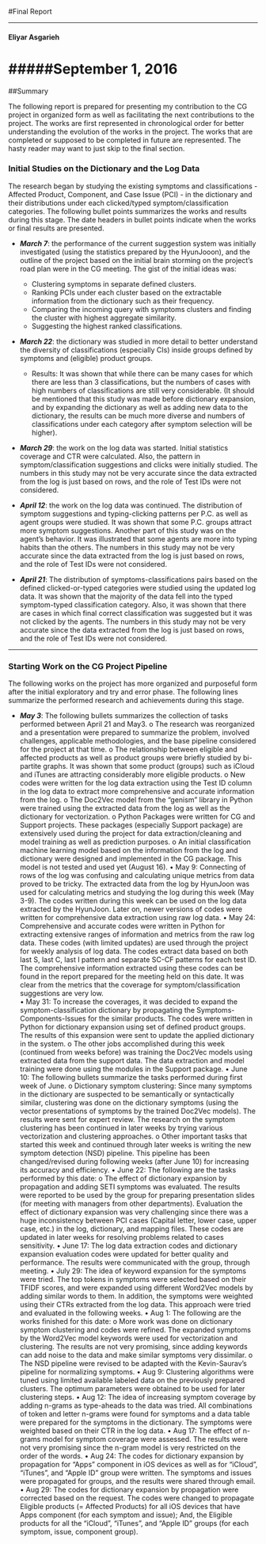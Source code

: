 
#Final Report

***

#### Eliyar Asgarieh 
#####September 1, 2016
=======================================


##Summary

The following report is prepared for presenting my contribution to the CG project in organized form as well as facilitating the next contributions to the project. The works are first represented in chronological order for better understanding the evolution of the works in the project. The works that are completed or supposed to be completed in future are represented. The hasty reader may want to just skip to the final section.

### **Initial Studies on the Dictionary and the Log Data**

The research began by studying the existing symptoms and classifications - Affected Product, Component, and Case Issue (PCI) - in the dictionary and their distributions under each clicked/typed symptom/classification categories. The following bullet points summarizes the works and results during this stage. The date headers in bullet points indicate when the works or final results are presented. 

* **_March 7_**: the performance of the current suggestion system was initially investigated (using the statistics prepared by the HyunJooon), and the outline of the project based on the initial brain storming on the project’s road plan were in the CG meeting. The gist of the initial ideas was:
    - Clustering symptoms in separate defined clusters.
    - Ranking PCIs under each cluster based on the extractable information from the dictionary such as their frequency.
    - Comparing the incoming query with symptoms clusters and finding the cluster with highest aggregate similarity.
    - Suggesting the highest ranked classifications.

* **_March 22_**: the dictionary was studied in more detail to better understand the diversity of classifications (especially CIs) inside groups defined by symptoms and (eligible) product groups. 
    - Results: It was shown that while there can be many cases for which there are less than 3 classifications, but the numbers of cases with high numbers of classifications are still very considerable. (It should be mentioned that this study was made before dictionary expansion, and by expanding the dictionary as well as adding new data to the dictionary, the results can be much more diverse and numbers of classifications under each category after symptom selection will be higher).
        
* **_March 29_**: the work on the log data was started. Initial statistics coverage and CTR were calculated. Also, the pattern in symptom/classification suggestions and clicks were initially studied. The numbers in this study may not be very accurate since the data extracted from the log is just based on rows, and the role of Test IDs were not considered.
	
* **_April 12_**: the work on the log data was continued. The distribution of symptom suggestions and typing-clicking patterns per P.C. as well as agent groups were studied. It was shown that some P.C. groups attract more symptom suggestions. Another part of this study was on the agent’s behavior. It was illustrated that some agents are more into typing habits than the others. The numbers in this study may not be very accurate since the data extracted from the log is just based on rows, and the role of Test IDs were not considered.

* **_April 21_**: The distribution of symptoms-classifications pairs based on the defined clicked-or-typed categories were studied using the updated log data. It was shown that the majority of the data fell into the typed symptom-typed classification category. Also, it was shown that there are cases in which final correct classification was suggested but it was not clicked by the agents. The numbers in this study may not be very accurate since the data extracted from the log is just based on rows, and the role of Test IDs were not considered.

***
### Starting Work on the CG Project Pipeline
The following works on the project has more organized and purposeful form after the initial exploratory and try and error phase. The following lines summarize the performed research and achievements during this stage. 

* **_May 3_**: The following bullets summarizes the collection of tasks performed between April 21 and May3. 
o	The research was reorganized and a presentation were prepared to summarize the problem, involved challenges, applicable methodologies, and the base pipeline considered for the project at that time. 
o	The relationship between eligible and affected products as well as product groups were briefly studied by bi-partite graphs. It was shown that some product (groups) such as iCloud and iTunes are attracting considerably more eligible products. 
o	New codes were written for the log data extraction using the Test ID column in the log data to extract more comprehensive and accurate information from the log.
o	The Doc2Vec model from the “genism” library in Python were trained using the extracted data from the log as well as the dictionary for vectorization.
o	Python Packages were written for CG and Support projects. These packages (especially Support package) are extensively used during the project for data extraction/cleaning and model training as well as prediction purposes. 
o	An initial classification machine learning model based on the information from the log and dictionary were designed and implemented in the CG package. This model is not tested and used yet (August 16). 
•	May 9: Connecting of rows of the log was confusing and calculating unique metrics from data proved to be tricky. The extracted data from the log by HyunJoon was used for calculating metrics and studying the log during this week (May 3-9). The codes written during this week can be used on the log data extracted by the HyunJoon. Later on, newer versions of codes were written for comprehensive data extraction using raw log data. 
•	May 24: Comprehensive and accurate codes were written in Python for extracting extensive ranges of information and metrics from the raw log data. These codes (with limited updates) are used through the project for weekly analysis of log data. The codes extract data based on both last S, last C, last I pattern and separate SC-CF patterns for each test ID. The comprehensive information extracted using these codes can be found in the report prepared for the meeting held on this date. It was clear from the metrics that the coverage for symptom/classification suggestions are very low.    
•	May 31: To increase the coverages, it was decided to expand the symptom-classification dictionary by propagating the Symptoms-Components-Issues for the similar products. The codes were written in Python for dictionary expansion using set of defined product groups.  The results of this expansion were sent to update the applied dictionary in the system. 
o	The other jobs accomplished during this week (continued from weeks before) was training the Doc2Vec models using extracted data from the support data. The data extraction and model training were done using the modules in the Support package. 
•	June 10: The following bullets summarize the tasks performed during first week of June.
o	Dictionary symptom clustering: Since many symptoms in the dictionary are suspected to be semantically or syntactically similar, clustering was done on the dictionary symptoms (using the vector presentations of symptoms by the trained Doc2Vec models). The results were sent for expert review. The research on the symptom clustering has been continued in later weeks by trying various vectorization and clustering approaches. 
o	Other important tasks that started this week and continued through later weeks is writing the new symptom detection (NSD) pipeline. This pipeline has been changed/revised during following weeks (after June 10) for increasing its accuracy and efficiency. 
•	June 22: The following are the tasks performed by this date:
o	The effect of dictionary expansion by propagation and adding SETI symptoms was evaluated. The results were reported to be used by the group for preparing presentation slides (for meeting with managers from other departments). Evaluation the effect of dictionary expansion was very challenging since there was a huge inconsistency between PCI cases (Capital letter, lower case, upper case, etc.) in the log, dictionary, and mapping files. These codes are updated in later weeks for resolving problems related to cases sensitivity. 
•	June 17: The log data extraction codes and dictionary expansion evaluation codes were updated for better quality and performance. The results were communicated with the group, through meeting. 
•	July 29: The idea of keyword expansion for the symptoms were tried. The top tokens in symptoms were selected based on their TFIDF scores, and were expanded using different Word2Vec models by adding similar words to them. In addition, the symptoms were weighted using their CTRs extracted from the log data. This approach were tried and evaluated in the following weeks. 
•	Aug 1: The following are the works finished for this date:
o	More work was done on dictionary symptom clustering and codes were refined. The expanded symptoms by the Word2Vec model keywords were used for vectorization and clustering. The results are not very promising, since adding keywords can add noise to the data and make similar symptoms very dissimilar. 
o	The NSD pipeline were revised to be adapted with the Kevin-Saurav’s pipeline for normalizing symptoms.
•	Aug 9: Clustering algorithms were tuned using limited available labeled data on the previously prepared clusters. The optimum parameters were obtained to be used for later clustering steps. 
•	Aug 12: The idea of increasing symptom coverage by adding n-grams as type-aheads to the data was tried. All combinations of token and letter n-grams were found for symptoms and a data table were prepared for the symptoms in the dictionary. The symptoms were weighted based on their CTR in the log data.
•	Aug 17: The effect of n-grams model for symptom coverage were assessed. The results were not very promising since the n-gram model is very restricted on the order of the words. 
•	Aug 24: The codes for dictionary expansion by propagation for “Apps” component in iOS devices as well as for “iCloud”, “iTunes”, and “Apple ID” group were written. The symptoms and issues were propagated for groups, and the results were shared through email.
•	Aug 29: The codes for dictionary expansion by propagation were corrected based on the request. The codes were changed to propagate Eligible products (= Affected Products) for all iOS devices that have Apps component (for each symptom and issue); And, the Eligible products for all the “iCloud”, “iTunes”, and “Apple ID” groups (for each symptom, issue, component group).

